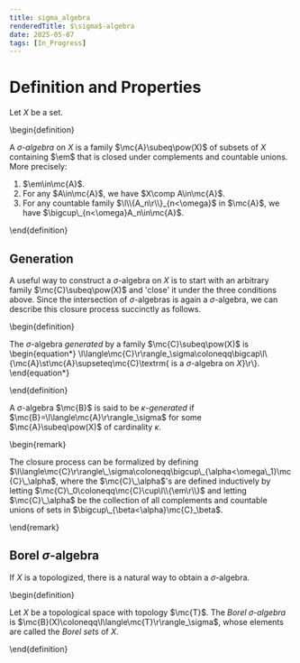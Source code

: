 ```yaml
---
title: sigma_algebra
renderedTitle: $\sigma$-algebra
date: 2025-05-07
tags: [In_Progress]
---
```


# Definition and Properties

Let $X$ be a set.

\begin{definition}

A _$\sigma$-algebra_ on $X$ is a family $\mc{A}\subeq\pow(X)$ of subsets of $X$ containing $\em$ that is closed under complements and countable unions. More precisely:
1. $\em\in\mc{A}$.
2. For any $A\in\mc{A}$, we have $X\comp A\in\mc{A}$.
3. For any countable family $\l\\{A_n\r\\}_{n<\omega}$ in $\mc{A}$, we have $\bigcup\_{n<\omega}A_n\in\mc{A}$.

\end{definition}

## Generation

A useful way to construct a $\sigma$-algebra on $X$ is to start with an arbitrary family $\mc{C}\subeq\pow(X)$ and 'close' it under the three conditions above. Since the intersection of $\sigma$-algebras is again a $\sigma$-algebra, we can describe this closure process succinctly as follows.

\begin{definition}

The $\sigma$-algebra _generated_ by a family $\mc{C}\subeq\pow(X)$ is
\begin{equation*}
    \l\langle\mc{C}\r\rangle_\sigma\coloneqq\bigcap\l\\{\mc{A}\st\mc{A}\supseteq\mc{C}\textrm{ is a $\sigma$-algebra on $X$}\r\\}.
\end{equation*}

\end{definition}

A $\sigma$-algebra $\mc{B}$ is said to be _$\kappa$-generated_ if $\mc{B}=\l\langle\mc{A}\r\rangle_\sigma$ for some $\mc{A}\subeq\pow(X)$ of cardinality $\kappa$.

<div class="space"></div>

\begin{remark}

The closure process can be formalized by defining $\l\langle\mc{C}\r\rangle\_\sigma\coloneqq\bigcup\_{\alpha<\omega\_1}\mc{C}\_\alpha$, where the $\mc{C}\_\alpha$'s are defined inductively by letting $\mc{C}\_0\coloneqq\mc{C}\cup\l\\{\em\r\\}$ and letting $\mc{C}\_\alpha$ be the collection of all complements and countable unions of sets in $\bigcup\_{\beta<\alpha}\mc{C}_\beta$.

\end{remark}

## Borel $\sigma$-algebra

If $X$ is a topologized, there is a natural way to obtain a $\sigma$-algebra.

\begin{definition}

Let $X$ be a topological space with topology $\mc{T}$. The _Borel $\sigma$-algebra_ is $\mc{B}(X)\coloneqq\l\langle\mc{T}\r\rangle_\sigma$, whose elements are called the _Borel sets_ of $X$.

\end{definition}
